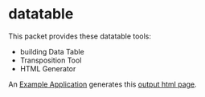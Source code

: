 # datatable

This packet provides these datatable tools:

- building Data Table
- Transposition Tool
- HTML Generator

An [Example Application](./example) generates this [output html page](./example/table.html).